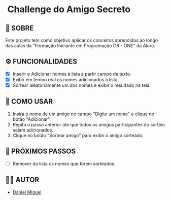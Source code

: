 # ​ **Challenge do Amigo Secreto** 

## 📝​ **SOBRE**

Este projeto tem como objetivo aplicar os conceitos aprendidos ao longo das aulas da "Formação Iniciante em Programação G8 - ONE" da Alura.

## ​⚙️​ **FUNCIONALIDADES**

- [x] Inserir e Adicionar nomes à lista a partir campo de texto.
- [x] Exibir em tempo real os nomes adicionados à lista.
- [x] Sortear aleatoriamente um dos nomes e exibir o resultado na tela.

## ​🚀​ **COMO USAR**

1. Insira o nome de um amigo no campo "Digite um nome" e clique no botão "Adicionar".
2. Repita o passo anterior até que todos os amigos participantes do sorteio sejam adicionados.
3. Clique no botão "Sortear amigo" para exibir o amigo sorteado.

## ​​💭​ **PRÓXIMOS PASSOS**

- [ ] Remover da lista os nomes que forem sorteados.

## 🧑🏻​ **AUTOR**

- [Daniel Miguel](https://github.com/danielmiguel0997)